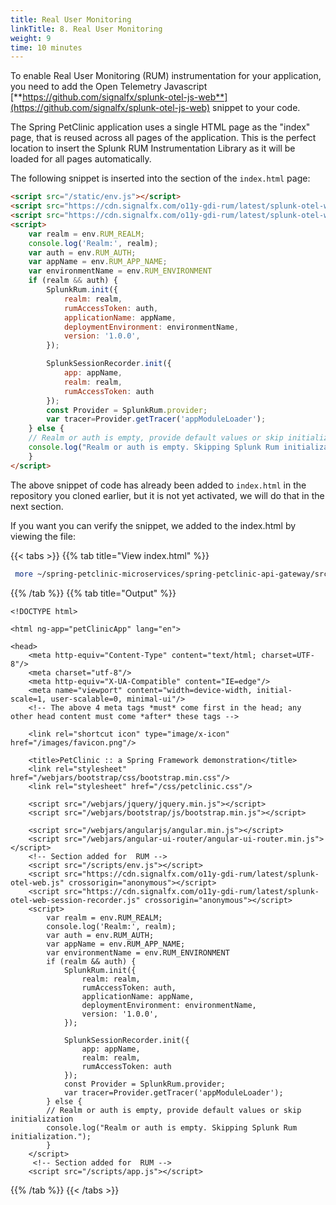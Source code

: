 ```yaml
---
title: Real User Monitoring
linkTitle: 8. Real User Monitoring
weight: 9
time: 10 minutes
---
```


To enable Real User Monitoring (RUM) instrumentation for your application, you need to add the Open Telemetry Javascript [**https://github.com/signalfx/splunk-otel-js-web**](https://github.com/signalfx/splunk-otel-js-web) snippet to your code.

The Spring PetClinic application uses a single HTML page as the "index" page, that is reused across all pages of the application. This is the perfect location to insert the Splunk RUM Instrumentation Library as it will be loaded for all pages automatically.

The following snippet is inserted into the **<head>** section of the `index.html` page:

``` html
<script src="/static/env.js"></script>
<script src="https://cdn.signalfx.com/o11y-gdi-rum/latest/splunk-otel-web.js" crossorigin="anonymous"></script>
<script src="https://cdn.signalfx.com/o11y-gdi-rum/latest/splunk-otel-web-session-recorder.js" crossorigin="anonymous"></script>
<script>
    var realm = env.RUM_REALM;
    console.log('Realm:', realm);
    var auth = env.RUM_AUTH;
    var appName = env.RUM_APP_NAME;
    var environmentName = env.RUM_ENVIRONMENT
    if (realm && auth) {
        SplunkRum.init({
            realm: realm,
            rumAccessToken: auth,
            applicationName: appName,
            deploymentEnvironment: environmentName,
            version: '1.0.0',
        });

        SplunkSessionRecorder.init({
            app: appName,
            realm: realm,
            rumAccessToken: auth
        });
        const Provider = SplunkRum.provider; 
        var tracer=Provider.getTracer('appModuleLoader');
    } else {
    // Realm or auth is empty, provide default values or skip initialization
    console.log("Realm or auth is empty. Skipping Splunk Rum initialization.");
    }
</script>
```

The above snippet of code has already been added to `index.html` in the repository you cloned earlier, but it is not yet activated, we will do that in the next section.

If you want you can verify the snippet, we added to the index.html by viewing the file:

{{< tabs >}}
{{% tab title="View index.html" %}}

``` bash
 more ~/spring-petclinic-microservices/spring-petclinic-api-gateway/src/main/resources/static/index.html
```

{{% /tab %}}
{{% tab title="Output" %}}

```text
<!DOCTYPE html>

<html ng-app="petClinicApp" lang="en">

<head>
    <meta http-equiv="Content-Type" content="text/html; charset=UTF-8"/>
    <meta charset="utf-8"/>
    <meta http-equiv="X-UA-Compatible" content="IE=edge"/>
    <meta name="viewport" content="width=device-width, initial-scale=1, user-scalable=0, minimal-ui"/>
    <!-- The above 4 meta tags *must* come first in the head; any other head content must come *after* these tags -->

    <link rel="shortcut icon" type="image/x-icon" href="/images/favicon.png"/>

    <title>PetClinic :: a Spring Framework demonstration</title>
    <link rel="stylesheet" href="/webjars/bootstrap/css/bootstrap.min.css"/>
    <link rel="stylesheet" href="/css/petclinic.css"/>

    <script src="/webjars/jquery/jquery.min.js"></script>
    <script src="/webjars/bootstrap/js/bootstrap.min.js"></script>

    <script src="/webjars/angularjs/angular.min.js"></script>
    <script src="/webjars/angular-ui-router/angular-ui-router.min.js"></script>
    <!-- Section added for  RUM -->
    <script src="/scripts/env.js"></script>
    <script src="https://cdn.signalfx.com/o11y-gdi-rum/latest/splunk-otel-web.js" crossorigin="anonymous"></script>
    <script src="https://cdn.signalfx.com/o11y-gdi-rum/latest/splunk-otel-web-session-recorder.js" crossorigin="anonymous"></script>
    <script>
        var realm = env.RUM_REALM;
        console.log('Realm:', realm);
        var auth = env.RUM_AUTH;
        var appName = env.RUM_APP_NAME;
        var environmentName = env.RUM_ENVIRONMENT
        if (realm && auth) {
            SplunkRum.init({
                realm: realm,
                rumAccessToken: auth,
                applicationName: appName,
                deploymentEnvironment: environmentName,
                version: '1.0.0',
            });

            SplunkSessionRecorder.init({
                app: appName,
                realm: realm,
                rumAccessToken: auth
            });
            const Provider = SplunkRum.provider;
            var tracer=Provider.getTracer('appModuleLoader');
        } else {
        // Realm or auth is empty, provide default values or skip initialization
        console.log("Realm or auth is empty. Skipping Splunk Rum initialization.");
        }
    </script>
     <!-- Section added for  RUM -->
    <script src="/scripts/app.js"></script>
 ```
    
{{% /tab %}}
{{< /tabs >}}
